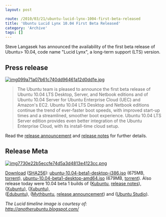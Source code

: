```yaml
---
layout: post

route: /2010/03/21/ubuntu-lucid-lynx-1004-first-beta-released
title: 'Ubuntu Lucid Lynx 10.04 First Beta Released'
category: 'Archive'
tags: []
---
```


Steve Langasek has announced the availability of the first beta release of
Ubuntu> 10.04, code name "Lucid Lynx", a long-term support
(LTS) version.

## Press release

<a class="ph" href="/img/blog/img099a71a07b61c740dd96461a12d0dd1e.jpg" rel="lightbox[article]" title=""><img class="ph" src="/img/blog/img099a71a07b61c740dd96461a12d0dd1e.jpg" alt="img099a71a07b61c740dd96461a12d0dd1e.jpg" title="" /></a>

> The Ubuntu team is pleased to announce the first beta release of Ubuntu 10.04 LTS Desktop, Server, and Netbook editions and of Ubuntu 10.04 Server for Ubuntu Enterprise Cloud (UEC) and Amazon's EC2. Ubuntu 10.04 LTS Desktop and Netbook editions continue the trend of ever-faster boot speeds, with improved start-up times and a streamlined, smoother boot experience. Ubuntu 10.04 LTS Server edition provides even better integration of the Ubuntu Enterprise Cloud, with its install-time cloud setup.

Read the <a class="ph" target="_blank" rel="noopener noreferrer" href="https://lists.ubuntu.com/archives/ubuntu-announce/2010-March/000129.html">release announcement</a> and <a class="ph" target="_blank" rel="noopener noreferrer" href="http://www.ubuntu.com/testing/lucid/beta1">release notes</a> for further details. 
## Release Meta

<a class="ph" href="/img/blog/img7730e22b5eccfe74d5a3d4813e4123cc.png" rel="lightbox[article]" title=""><img class="ph" src="/img/blog/img7730e22b5eccfe74d5a3d4813e4123cc.png" alt="img7730e22b5eccfe74d5a3d4813e4123cc.png" title="" /></a>

<a class="ph" target="_blank" rel="noopener noreferrer" href="http://www.ubuntu.com/testing/lucid/beta1#Download">Download</a>
(<a class="ph" target="_blank" rel="noopener noreferrer" href="http://releases.ubuntu.com/releases/10.04/SHA256SUMS">SHA256</a>):
<a class="ph" target="_blank" rel="noopener noreferrer" href="http://releases.ubuntu.com/releases/10.04/ubuntu-10.04-beta1-desktop-i386.iso">ubuntu-10.04-beta1-desktop-i386.iso</a>
(675MB,
<a class="ph" target="_blank" rel="noopener noreferrer" href="http://releases.ubuntu.com/releases/10.04/ubuntu-10.04-beta1-desktop-i386.iso.torrent">torrent</a>),
<a class="ph" target="_blank" rel="noopener noreferrer" href="http://releases.ubuntu.com/releases/10.04/ubuntu-10.04-beta1-desktop-amd64.iso">ubuntu-10.04-beta1-desktop-amd64.iso</a>
(679MB,
<a class="ph" target="_blank" rel="noopener noreferrer" href="http://releases.ubuntu.com/releases/10.04/ubuntu-10.04-beta1-desktop-amd64.iso.torrent">torrent</a>).
Also release today were 10.04 beta 1 builds of
(<a class="ph" target="_blank" rel="noopener noreferrer" href="http://releases.ubuntu.com/kubuntu/10.04">Kubuntu</a>,
<a class="ph" target="_blank" rel="noopener noreferrer" href="https://wiki.kubuntu.org/LucidLynx/Beta1/Kubuntu">release
notes</a>),
(<a class="ph" target="_blank" rel="noopener noreferrer" href="http://cdimage.ubuntu.com/xubuntu/releases/lucid/beta-1/">Xubuntu</a>),
(<a class="ph" target="_blank" rel="noopener noreferrer" href="http://cdimage.ubuntu.com/xubuntu/releases/lucid/beta-1/">Xubuntu</a>),  
(<a class="ph" target="_blank" rel="noopener noreferrer" href="http://cdimage.ubuntu.com/edubuntu/releases/lucid/beta-1/">Edubuntu</a>),
(<a class="ph" target="_blank" rel="noopener noreferrer" href="http://cdimage.ubuntu.com/mythbuntu/releases/lucid/beta-1/">Mythbuntu</a>,
<a class="ph" target="_blank" rel="noopener noreferrer" href="http://www.mythbuntu.org/10.04/beta1">release
announcement</a>) and
(<a class="ph" target="_blank" rel="noopener noreferrer" href="http://cdimage.ubuntu.com/ubuntustudio/releases/lucid/beta-1/">Ubuntu
Studio</a>).

<em>The Lucid timeline image is courtesy of:
<a class="ph" target="_blank" rel="noopener noreferrer" href="http://anotherubuntu.blogspot.com/">http://anotherubuntu.blogspot.com/</a></em>
